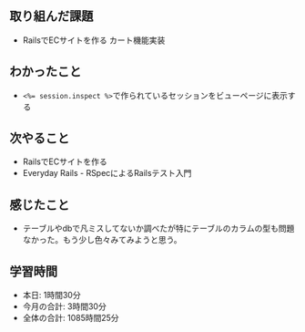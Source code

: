 ## 取り組んだ課題
- RailsでECサイトを作る カート機能実装
## わかったこと
- `<%= session.inspect %>`で作られているセッションをビューページに表示する
## 次やること
- RailsでECサイトを作る
- Everyday Rails - RSpecによるRailsテスト入門
## 感じたこと
- テーブルやdbで凡ミスしてないか調べたが特にテーブルのカラムの型も問題なかった。もう少し色々みてみようと思う。
## 学習時間
- 本日: 1時間30分
- 今月の合計: 3時間30分
- 全体の合計: 1085時間25分

